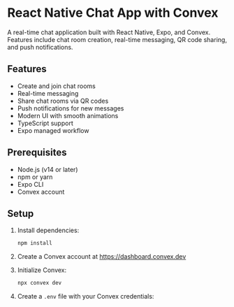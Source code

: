 # React Native Chat App with Convex

A real-time chat application built with React Native, Expo, and Convex. Features include chat room creation, real-time messaging, QR code sharing, and push notifications.

## Features

- Create and join chat rooms
- Real-time messaging
- Share chat rooms via QR codes
- Push notifications for new messages
- Modern UI with smooth animations
- TypeScript support
- Expo managed workflow

## Prerequisites

- Node.js (v14 or later)
- npm or yarn
- Expo CLI
- Convex account

## Setup

1. Install dependencies:

   ```bash
   npm install
   ```

2. Create a Convex account at https://dashboard.convex.dev

3. Initialize Convex:

   ```bash
   npx convex dev
   ```

4. Create a `.env` file with your Convex credentials:

   ```
   CONVEX_URL=your_convex_deployment_url
   ```

5. Start the development server:

   ```bash
   npm start
   ```

6. Run on your device or simulator:
   - iOS: `npm run ios`
   - Android: `npm run android`
   - Web: `npm run web`

## Project Structure

```
├── app/                 # Expo Router screens
│   ├── (tabs)/         # Tab-based screens
│   └── chat/           # Chat room screens
├── components/         # React components
├── convex/            # Convex backend
│   ├── schema.ts      # Database schema
│   ├── users.ts       # User operations
│   ├── chatRooms.ts   # Chat room operations
│   ├── messages.ts    # Messaging operations
│   └── pushNotifications.ts # Push notification utilities
├── store/             # State management
│   └── chatStore.ts   # Zustand store for chat state
├── types/             # TypeScript types
├── hooks/             # Custom React hooks
└── lib/               # Utility libraries
```

## Key Features

### Real-time Messaging

Messages are sent and received in real-time using Convex's subscription-based data synchronization. This ensures all participants see messages instantly without manual refreshing.

### QR Code Sharing

Each chat room has a unique QR code that can be scanned to join. The app supports both generating and scanning QR codes for a seamless sharing experience.

### Push Notifications

Participants receive push notifications when new messages arrive in a chat room, even when the app is in the background. Tapping a notification navigates directly to the relevant chat.

## Technical Decisions

- **Expo Router**: For type-safe navigation and deep linking support
- **Convex**: For real-time backend functionality and easy setup
- **Zustand**: For lightweight state management
- **FlashList**: For optimized list rendering
- **expo-notifications**: For push notification support
- **react-native-qrcode-svg**: For QR code generation

## Error Handling

- Graceful error handling for network issues
- Proper validation of QR codes
- Push notification permission handling
- Loading states for async operations
- Message send retry functionality

## Contributing

1. Fork the repository
2. Create your feature branch
3. Commit your changes
4. Push to the branch
5. Create a new Pull Request
